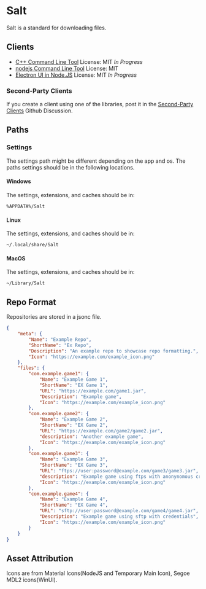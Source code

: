 # Salt

Salt is a standard for downloading files. 

## Clients

- [C++ Command Line Tool](C++/) License: MIT _In Progress_
- [nodejs Command Line Tool](nodejs/) License: MIT
- [Electron UI in Node.JS](js-electron/) License: MIT _In Progress_

### Second-Party Clients

If you create a client using one of the libraries, post it in the [Second-Party Clients](https://github.com/meponderR/Salt/discussions/categories/second-party-clients) Github Discussion.

## Paths

### Settings

The settings path might be different depending on the app and os. The paths settings should be in the following locations.

#### Windows

The settings, extensions, and caches should be in:

```path
%APPDATA%/Salt
```

#### Linux

The settings, extensions, and caches should be in:

```path
~/.local/share/Salt
```

#### MacOS

The settings, extensions, and caches should be in:

```path
~/Library/Salt
```

## Repo Format

Repositories are stored in a jsonc file.

```json
{
    "meta": {
        "Name": "Example Repo",                                             // Full repo name
        "ShortName": "Ex Repo",                                             // Shortened repo name
        "Description": "An example repo to showcase repo formatting.",      // A short description to tell users about your repo.
        "Icon": "https://example.com/example_icon.png"                      // Icon for GUI gapt clients
    },
    "files": {
        "com.example.game1": {                                              // File id
            "Name": "Example Game 1",                                       // Full Name for file
            "ShortName": "EX Game 1",                                       // Short Name for some gapt clients
            "URL": "https://example.com/game1.jar",                         // URL to download app
            "Description": "Example game",                                  // A short description to tell users about your file.
            "Icon": "https://example.com/example_icon.png"                  // Icon for GUI gapt clients
        },
        "com.example.game2": {                                              // File id
            "Name": "Example Game 2",                                       // Full Name for file
            "ShortName": "EX Game 2",                                       // Short Name for some gapt clients
            "URL": "https://example.com/game2/game2.jar",                   // URL to download app
            "description": "Another example game",                          // A short description to tell users about your file.
            "Icon": "https://example.com/example_icon.png"                  // Icon for GUI gapt clients
        },
        "com.example.game3": {                                              // File id
            "Name": "Example Game 3",                                       // Full Name for file
            "ShortName": "EX Game 3",                                       // Short Name for some gapt clients
            "URL": "ftps://user:password@example.com/game3/game3.jar",      // URL to download app
            "description": "Example game using ftps with anonynomous credentials.", // A short description to tell users about your file.
            "Icon": "https://example.com/example_icon.png"                  // Icon for GUI gapt clients
        },
        "com.example.game4": {                                              // File id
            "Name": "Example Game 4",                                       // Full Name for file
            "ShortName": "EX Game 4",                                       // Short Name for some gapt clients
            "URL": "sftp://user:password@example.com/game4/game4.jar",      // URL to download app
            "Description": "Example game using sftp with credentials",      // A short description to tell users about your file.
            "Icon": "https://example.com/example_icon.png"                  // Icon for GUI gapt clients
        }
    }
}
```

## Asset Attribution

Icons are from Material Icons(NodeJS and Temporary Main Icon), Segoe MDL2 icons(WinUI).
